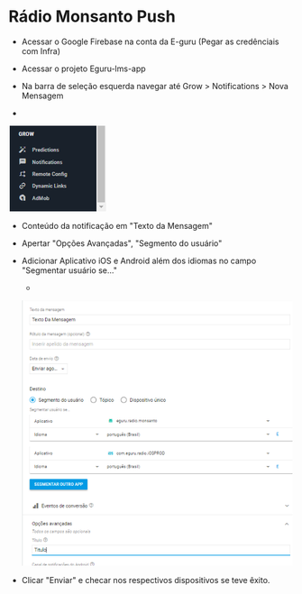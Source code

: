 <!-- TITLE: Radio Monsanto Push -->
<!-- SUBTITLE: A quick summary of Radio Monsanto Push -->

# Rádio Monsanto Push

* Acessar o Google Firebase na conta da E-guru (Pegar as credênciais com Infra)

* Acessar o projeto Eguru-lms-app

* Na barra de seleção esquerda navegar até Grow > Notifications > Nova Mensagem

* 
 ![Img 26022018 144908 0](/uploads/img-26022018-144908-0.png "Img 26022018 144908 0")
 
 *  Conteúdo da notificação em "Texto da Mensagem" 

* Apertar "Opções Avançadas", "Segmento do usuário"

* Adicionar Aplicativo iOS e Android  além dos idiomas no campo "Segmentar usuário se..."

   * 
    ![Img 26022018 144719 0](/uploads/img-26022018-144719-0.png "Img 26022018 144719 0")
		
 * Clicar "Enviar" e checar nos respectivos dispositivos se teve êxito.